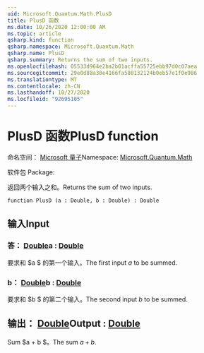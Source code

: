 ```yaml
---
uid: Microsoft.Quantum.Math.PlusD
title: PlusD 函数
ms.date: 10/26/2020 12:00:00 AM
ms.topic: article
qsharp.kind: function
qsharp.namespace: Microsoft.Quantum.Math
qsharp.name: PlusD
qsharp.summary: Returns the sum of two inputs.
ms.openlocfilehash: 05533d964e2ba2b01acffa55725ebb97d0c07aea
ms.sourcegitcommit: 29e0d88a30e4166fa580132124b0eb57e1f0e986
ms.translationtype: MT
ms.contentlocale: zh-CN
ms.lasthandoff: 10/27/2020
ms.locfileid: "92695105"
---
```

# <a name="plusd-function"></a><span data-ttu-id="01841-102">PlusD 函数</span><span class="sxs-lookup"><span data-stu-id="01841-102">PlusD function</span></span>

<span data-ttu-id="01841-103">命名空间： [Microsoft 量子](xref:Microsoft.Quantum.Math)</span><span class="sxs-lookup"><span data-stu-id="01841-103">Namespace: [Microsoft.Quantum.Math](xref:Microsoft.Quantum.Math)</span></span>

<span data-ttu-id="01841-104">软件包 [](https://nuget.org/packages/)</span><span class="sxs-lookup"><span data-stu-id="01841-104">Package: [](https://nuget.org/packages/)</span></span>


<span data-ttu-id="01841-105">返回两个输入之和。</span><span class="sxs-lookup"><span data-stu-id="01841-105">Returns the sum of two inputs.</span></span>

```qsharp
function PlusD (a : Double, b : Double) : Double
```


## <a name="input"></a><span data-ttu-id="01841-106">输入</span><span class="sxs-lookup"><span data-stu-id="01841-106">Input</span></span>

### <a name="a--double"></a><span data-ttu-id="01841-107">答： [Double](xref:microsoft.quantum.lang-ref.double)</span><span class="sxs-lookup"><span data-stu-id="01841-107">a : [Double](xref:microsoft.quantum.lang-ref.double)</span></span>

<span data-ttu-id="01841-108">要求和 $a $ 的第一个输入。</span><span class="sxs-lookup"><span data-stu-id="01841-108">The first input $a$ to be summed.</span></span>


### <a name="b--double"></a><span data-ttu-id="01841-109">b： [Double](xref:microsoft.quantum.lang-ref.double)</span><span class="sxs-lookup"><span data-stu-id="01841-109">b : [Double](xref:microsoft.quantum.lang-ref.double)</span></span>

<span data-ttu-id="01841-110">要求和 $b $ 的第二个输入。</span><span class="sxs-lookup"><span data-stu-id="01841-110">The second input $b$ to be summed.</span></span>



## <a name="output--double"></a><span data-ttu-id="01841-111">输出： [Double](xref:microsoft.quantum.lang-ref.double)</span><span class="sxs-lookup"><span data-stu-id="01841-111">Output : [Double](xref:microsoft.quantum.lang-ref.double)</span></span>

<span data-ttu-id="01841-112">Sum $a + b $。</span><span class="sxs-lookup"><span data-stu-id="01841-112">The sum $a + b$.</span></span>